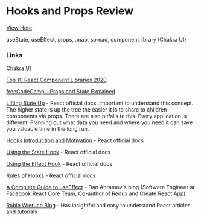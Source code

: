 # Hooks and Props Review

[View Here](https://hooks-review.joshappeldev.now.sh/)

useState, useEffect, props, .map, spread, component library (Chakra UI)

### Links

[Chakra UI](https://chakra-ui.com/getting-started)

[Top 10 React Component Libraries 2020](https://blog.logrocket.com/top-10-react-component-libraries-for-2020/)

[freeCodeCamp - Props and State Explained](https://www.freecodecamp.org/news/react-js-for-beginners-props-state-explained/)

[Lifting State Up](https://reactjs.org/docs/lifting-state-up.html) - React official docs. Important to understand this concept. The higher state is up the tree the easier it is to share to children components via props. There are also pitfalls to this. Every application is different. Planning out what data you need and where you need it can save you valuable time in the long run.

[Hooks Introduction and Motivation](https://reactjs.org/docs/hooks-intro.html#motivation) - React official docs

[Using the State Hook](https://reactjs.org/docs/hooks-state.html) - React official docs

[Using the Effect Hook](https://reactjs.org/docs/hooks-effect.html) - React official docs

[Rules of Hooks](https://reactjs.org/docs/hooks-rules.html) - React official docs

[A Complete Guide to useEffect](https://overreacted.io/a-complete-guide-to-useeffect/) - Dan Abramov's blog (Software Engineer at Facebook React Core Team, Co-author of Redux and Create React App)

[Robin Wieruch Blog](https://www.robinwieruch.de/blog) - Has insightful and easy to understand React articles and tutorials
